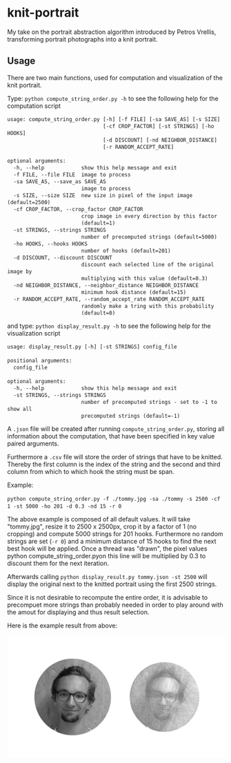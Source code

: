 # knit-portrait
My take on the portrait abstraction algorithm introduced by Petros Vrellis, transforming portrait photographs into a knit portrait.

## Usage

There are two main functions, used for computation and visualization of the knit portrait.

Type:
`python compute_string_order.py -h` to see the following help for the computation script

```
usage: compute_string_order.py [-h] [-f FILE] [-sa SAVE_AS] [-s SIZE]
                               [-cf CROP_FACTOR] [-st STRINGS] [-ho HOOKS]
                               [-d DISCOUNT] [-nd NEIGHBOR_DISTANCE]
                               [-r RANDOM_ACCEPT_RATE]

optional arguments:
  -h, --help            show this help message and exit
  -f FILE, --file FILE  image to process
  -sa SAVE_AS, --save_as SAVE_AS
                        image to process
  -s SIZE, --size SIZE  new size in pixel of the input image (default=2500)
  -cf CROP_FACTOR, --crop_factor CROP_FACTOR
                        crop image in every direction by this factor
                        (default=1)
  -st STRINGS, --strings STRINGS
                        number of precomputed strings (default=5000)
  -ho HOOKS, --hooks HOOKS
                        number of hooks (default=201)
  -d DISCOUNT, --discount DISCOUNT
                        discount each selected line of the original image by
                        multiplying with this value (default=0.3)
  -nd NEIGHBOR_DISTANCE, --neighbor_distance NEIGHBOR_DISTANCE
                        minimum hook distance (default=15)
  -r RANDOM_ACCEPT_RATE, --random_accept_rate RANDOM_ACCEPT_RATE
                        randomly make a tring with this probability
                        (default=0)
```

and type:
`python display_result.py -h` to see the following help for the visualization script

```
usage: display_result.py [-h] [-st STRINGS] config_file

positional arguments:
  config_file

optional arguments:
  -h, --help            show this help message and exit
  -st STRINGS, --strings STRINGS
                        number of precomputed strings - set to -1 to show all
                        precomputed strings (default=-1)
```

A `.json` file will be created after running `compute_string_order.py`, storing all information about the computation, that have been specified in key value paired arguments.

Furthermore a `.csv` file will store the order of strings that have to be knitted. Thereby the first column is the index of the string and the second and third column from which to which hook the string must be span.

Example:

`python compute_string_order.py -f ./tommy.jpg -sa ./tommy -s 2500 -cf 1 -st 5000 -ho 201 -d 0.3 -nd 15 -r 0`

The above example is composed of all default values. It will take "tommy.jpg", resize it to 2500 x 2500px, crop it by a factor of 1 (no cropping) and compute 5000 strings for 201 hooks. Furthermore no random strings are set (`-r 0`) and a minimum distance of 15 hooks to find the next best hook will be applied. Once a thread was "drawn", the pixel values python compute_string_order.pyon this line will be multiplied by 0.3 to discount them for the next iteration.

Afterwards calling `python display_result.py tommy.json -st 2500` will display the original next to the knitted portrait using the first 2500 strings. 

Since it is not desirable to recompute the entire order, it is advisable to precompuet more strings than probably needed in order to play around with the amout for displaying and thus result selection.

Here is the example result from above:

![Image of knitted Tommy](https://github.com/TommyClausner/knit-portrait/blob/master/tommy_result.jpg)

